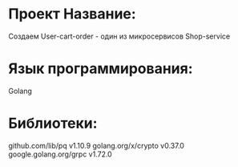 # Проект Название:
Создаем User-cart-order - один из микросервисов Shop-service

# Язык программирования:
Golang

# Библиотеки:
github.com/lib/pq v1.10.9
golang.org/x/crypto v0.37.0
google.golang.org/grpc v1.72.0
